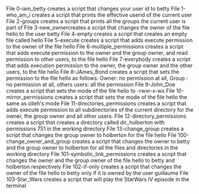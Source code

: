 File 0-iam_betty creates a script that changes your user id to betty
File 1-who_am_i creates a script that prints the effective userid of the current user
File 2-groups creates a script that prints all the groups the current user is part of
File 3-new_ownercreates a script that changes the owner of the file hello to the user betty
File 4-empty creates a script that creates an empty file called hello
File 5-execute creates a script that adds execute permission to the owner of the file hello
File 6-multiple_permissions creates a script that adds execute permission to the owner and the group owner, and read permission to other users, to the file hello
File 7-everybody creates a script that adds execution permission to the owner, the group owner and the other users, to the file hello
File 8-JAmes_Bond creates a script that sets the permission to the file hello as follows: Owner: no permission at all, Group : no permission at all, others users: all the permission
File 9-John_Doe creates a script that sets the mode of the file hello to -rwxr-x-wx
File 10-mirror_permissions creates a script that sets the mode of the file hello the same as olleh's mode
File 11-directories_permissions creates a script that adds execute permission to all subdirectories of the current directory for the owner, the group owner and all other users.
File 12-directory_permissions creates a script that creates a directory called dir_holberton with permissions 751 in the working directory
File 13-change_group creates a script that changes the group owner to holberton for the file hello
File 100-change_owner_and_group creates a script that changes the owner to betty and the group owner to holberton for all the files and directories in the working directory
File 101-symbolic_link_permissions creates a script that changes the owner and the group owner of the file hello to betty and holberton respectively
File 102-if-only creates a script that changes the owner of the file hello to betty only if it is owned by the user guillaume
File 103-Star_Wars creates a script that will play the StarWars IV episode in the terminal


